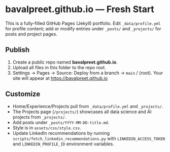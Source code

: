 # bavalpreet.github.io — Fresh Start

This is a fully-filled GitHub Pages (Jekyll) portfolio. Edit `_data/profile.yml` for profile content; add or modify entries under `_posts/` and `_projects/` for posts and project pages.

## Publish
1) Create a public repo named **bavalpreet.github.io**.
2) Upload all files in this folder to the repo root.
3) Settings → Pages → Source: Deploy from a branch → `main` / (root).
Your site will appear at https://bavalpreet.github.io

## Customize
- Home/Experience/Projects pull from `_data/profile.yml` and `_projects/`.
- The Projects page (`/projects/`) showcases all data science and AI projects from `_projects/`.
- Add posts under `_posts/YYYY-MM-DD-title.md`.
- Style is in `assets/css/style.css`.
- Update LinkedIn recommendations by running `scripts/fetch_linkedin_recommendations.py`
  with `LINKEDIN_ACCESS_TOKEN` and `LINKEDIN_PROFILE_ID` environment variables.
